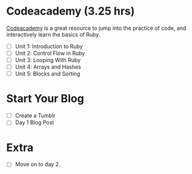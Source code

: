 # Codeacademy (3.25 hrs)

[Codeacademy](https://www.codecademy.com/learn/ruby) is a great resource to jump into the practice of code, and interactively
learn the basics of Ruby.

- [ ] Unit 1: Introduction to Ruby
- [ ] Unit 2: Control Flow in Ruby
- [ ] Unit 3: Looping With Ruby
- [ ] Unit 4: Arrays and Hashes
- [ ] Unit 5: Blocks and Sorting

# Start Your Blog
- [ ] Create a Tumblr
- [ ] Day 1 Blog Post

# Extra
- [ ] Move on to day 2.
